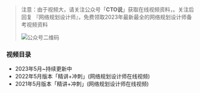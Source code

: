 > 注意：由于视频大，请关注公众号「**CTO说**」获取在线视频资料，。关注后回复  『网络规划设计师』，免费领取2023年最新最全的网络规划设计师备考视频资料
>
> ![公众号二维码](https://cdn-static.uoko.com/qrcode.jpg)
>

### 视频目录
 - 2023年5月~持续更新中
 - 2022年5月版本「精讲+冲刺」(网络规划设计师在线视频)
 - 2021年5月版本「精讲+冲刺」(网络规划设计师在线视频)